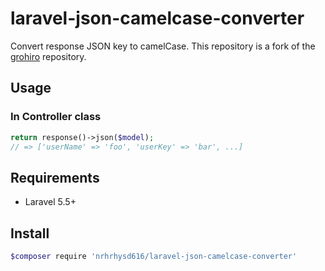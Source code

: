# laravel-json-camelcase-converter

Convert response JSON key to camelCase.
This repository is a fork of the [grohiro](https://github.com/grohiro/laravel-camelcase-json) repository.

## Usage

### In Controller class

```php
return response()->json($model);
// => ['userName' => 'foo', 'userKey' => 'bar', ...]
```

## Requirements

- Laravel 5.5+

## Install

```bash
$composer require 'nrhrhysd616/laravel-json-camelcase-converter'
```
